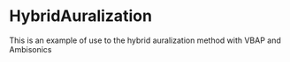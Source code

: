 # HybridAuralization
This is an example of use to the hybrid auralization method with VBAP and Ambisonics
